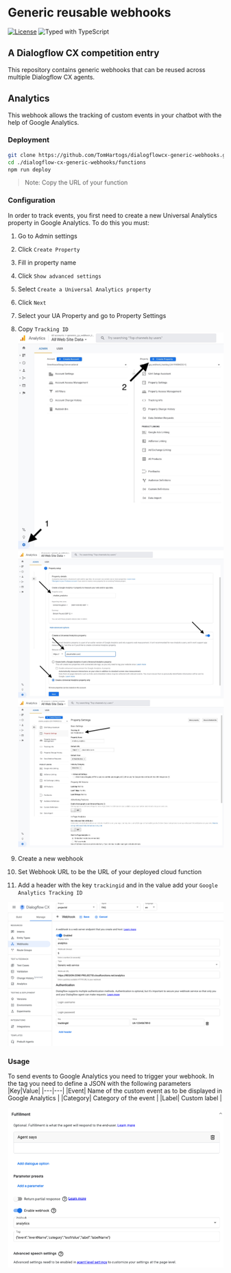 # Generic reusable webhooks

[![License](https://img.shields.io/badge/License-Apache%202.0-blue.svg)](https://opensource.org/licenses/Apache-2.0) ![Typed with TypeScript](https://flat.badgen.net/badge/icon/Typed?icon=typescript&label&labelColor=blue&color=555555)

## A Dialogflow CX competition entry

This repository contains generic webhooks that can be reused across multiple Dialogflow CX agents.


## Analytics
This webhook allows the tracking of custom events in your chatbot with the help of Google Analytics.
### Deployment
```bash
git clone https://github.com/TomHartogs/dialogflowcx-generic-webhooks.git
cd ./dialogflow-cx-generic-webhooks/functions
npm run deploy
```
> Note: Copy the URL of your function

### Configuration
In order to track events, you first need to create a new Universal Analytics property in Google Analytics. 
To do this you must:
1. Go to Admin settings
2. Click `Create Property`
3. Fill in property name
4. Click `Show advanced settings`
5. Select `Create a Universal Analytics property`
6. Click `Next`
7. Select your UA Property and go to Property Settings
8. Copy `Tracking ID`
![Google Analytics setup](./resources/img/ga-setup.jpeg?raw=true)
![Property settings](./resources/img/property-settings.jpeg?raw=true)
![Tracking id](./resources/img/tracking-id.jpeg?raw=true)

1. Create a new webhook
2. Set Webhook URL to be the URL of your deployed cloud function
3. Add a header with the key `trackingid` and in the value add your `Google Analytics Tracking ID`

![Dialogflow CX webhook settings](./resources/img/webhook-settings.png?raw=true)

### Usage
To send events to Google Analytics you need to trigger your webhook.
In the tag you need to define a JSON with the following parameters
|Key|Value|
|---|---|
|Event| Name of the custom event as to be displayed in Google Analytics |
|Category| Category of the event |
|Label| Custom label |

![Dialogflow CX fulfillment settings](./resources/img/fulfillment-settings.png?raw=true)